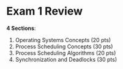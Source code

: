 # Exam 1 Review

**4 Sections**:

1. Operating Systems Concepts (20 pts)
1. Process Scheduling Concepts (30 pts)
1. Process Scheduling Algorithms (20 pts)
1. Synchronization and Deadlocks (30 pts)
